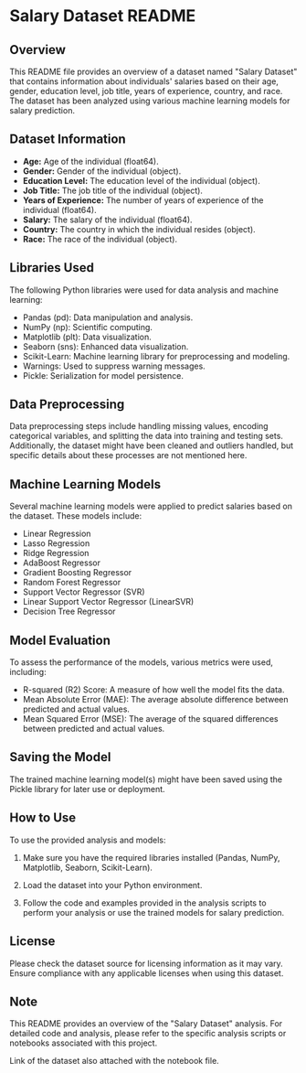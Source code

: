 

# Salary Dataset README

## Overview

This README file provides an overview of a dataset named "Salary Dataset" that contains information about individuals' salaries based on their age, gender, education level, job title, years of experience, country, and race. The dataset has been analyzed using various machine learning models for salary prediction.

## Dataset Information

- **Age:** Age of the individual (float64).
- **Gender:** Gender of the individual (object).
- **Education Level:** The education level of the individual (object).
- **Job Title:** The job title of the individual (object).
- **Years of Experience:** The number of years of experience of the individual (float64).
- **Salary:** The salary of the individual (float64).
- **Country:** The country in which the individual resides (object).
- **Race:** The race of the individual (object).

## Libraries Used

The following Python libraries were used for data analysis and machine learning:

- Pandas (pd): Data manipulation and analysis.
- NumPy (np): Scientific computing.
- Matplotlib (plt): Data visualization.
- Seaborn (sns): Enhanced data visualization.
- Scikit-Learn: Machine learning library for preprocessing and modeling.
- Warnings: Used to suppress warning messages.
- Pickle: Serialization for model persistence.

## Data Preprocessing

Data preprocessing steps include handling missing values, encoding categorical variables, and splitting the data into training and testing sets. Additionally, the dataset might have been cleaned and outliers handled, but specific details about these processes are not mentioned here.

## Machine Learning Models

Several machine learning models were applied to predict salaries based on the dataset. These models include:

- Linear Regression
- Lasso Regression
- Ridge Regression
- AdaBoost Regressor
- Gradient Boosting Regressor
- Random Forest Regressor
- Support Vector Regressor (SVR)
- Linear Support Vector Regressor (LinearSVR)
- Decision Tree Regressor

## Model Evaluation

To assess the performance of the models, various metrics were used, including:

- R-squared (R2) Score: A measure of how well the model fits the data.
- Mean Absolute Error (MAE): The average absolute difference between predicted and actual values.
- Mean Squared Error (MSE): The average of the squared differences between predicted and actual values.

## Saving the Model

The trained machine learning model(s) might have been saved using the Pickle library for later use or deployment.

## How to Use

To use the provided analysis and models:

1. Make sure you have the required libraries installed (Pandas, NumPy, Matplotlib, Seaborn, Scikit-Learn).

2. Load the dataset into your Python environment.

3. Follow the code and examples provided in the analysis scripts to perform your analysis or use the trained models for salary prediction.

## License

Please check the dataset source for licensing information as it may vary. Ensure compliance with any applicable licenses when using this dataset.

## Note

This README provides an overview of the "Salary Dataset" analysis. For detailed code and analysis, please refer to the specific analysis scripts or notebooks associated with this project.

Link of the dataset also attached with the notebook file.
